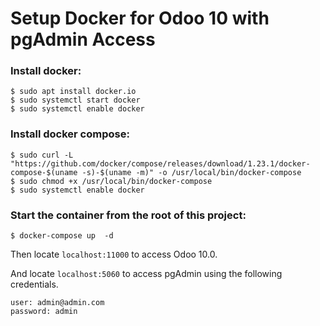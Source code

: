# Setup Docker for Odoo 10 with pgAdmin Access


### Install docker:
```
$ sudo apt install docker.io
$ sudo systemctl start docker
$ sudo systemctl enable docker
```

### Install docker compose:
```
$ sudo curl -L "https://github.com/docker/compose/releases/download/1.23.1/docker-compose-$(uname -s)-$(uname -m)" -o /usr/local/bin/docker-compose
$ sudo chmod +x /usr/local/bin/docker-compose
$ sudo systemctl enable docker
```

### Start the container from the root of this project: 
```
$ docker-compose up  -d
```

Then locate `localhost:11000` to access Odoo 10.0.

And locate `localhost:5060` to access pgAdmin using the following credentials.
```
user: admin@admin.com
password: admin
```
